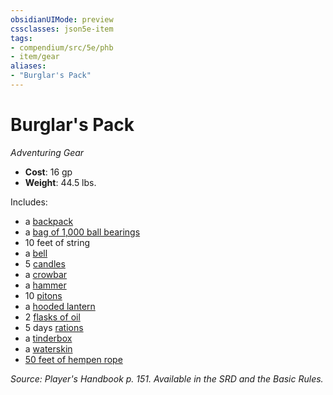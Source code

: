 ```yaml
---
obsidianUIMode: preview
cssclasses: json5e-item
tags:
- compendium/src/5e/phb
- item/gear
aliases: 
- "Burglar's Pack"
---
```

# Burglar's Pack
*Adventuring Gear*  

- **Cost**: 16 gp
- **Weight**: 44.5 lbs.

Includes:

- a [backpack](/3-Mechanics/CLI/items/backpack.md)  
- a [bag of 1,000 ball bearings](/3-Mechanics/CLI/items/ball-bearings-bag-of-1000.md)  
- 10 feet of string  
- a [bell](/3-Mechanics/CLI/items/bell.md)  
- 5 [candles](/3-Mechanics/CLI/items/candle.md)  
- a [crowbar](/3-Mechanics/CLI/items/crowbar.md)  
- a [hammer](/3-Mechanics/CLI/items/hammer.md)  
- 10 [pitons](/3-Mechanics/CLI/items/piton.md)  
- a [hooded lantern](/3-Mechanics/CLI/items/hooded-lantern.md)  
- 2 [flasks of oil](/3-Mechanics/CLI/items/oil-flask.md)  
- 5 days [rations](/3-Mechanics/CLI/items/rations-1-day.md)  
- a [tinderbox](/3-Mechanics/CLI/items/tinderbox.md)  
- a [waterskin](/3-Mechanics/CLI/items/waterskin.md)  
- [50 feet of hempen rope](/3-Mechanics/CLI/items/hempen-rope-50-feet.md)  

*Source: Player's Handbook p. 151. Available in the SRD and the Basic Rules.*